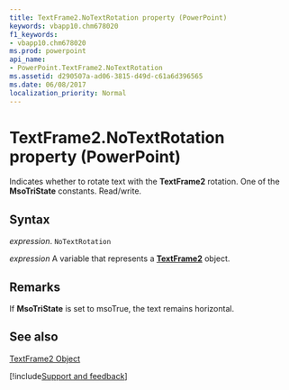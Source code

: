 ```yaml
---
title: TextFrame2.NoTextRotation property (PowerPoint)
keywords: vbapp10.chm678020
f1_keywords:
- vbapp10.chm678020
ms.prod: powerpoint
api_name:
- PowerPoint.TextFrame2.NoTextRotation
ms.assetid: d290507a-ad06-3815-d49d-c61a6d396565
ms.date: 06/08/2017
localization_priority: Normal
---
```



# TextFrame2.NoTextRotation property (PowerPoint)

Indicates whether to rotate text with the  **TextFrame2** rotation. One of the **MsoTriState** constants. Read/write.


## Syntax

_expression_. `NoTextRotation`

_expression_ A variable that represents a **[TextFrame2](PowerPoint.TextFrame2.md)** object.


## Remarks

If  **MsoTriState** is set to msoTrue, the text remains horizontal.


## See also


[TextFrame2 Object](PowerPoint.TextFrame2.md)

[!include[Support and feedback](~/includes/feedback-boilerplate.md)]